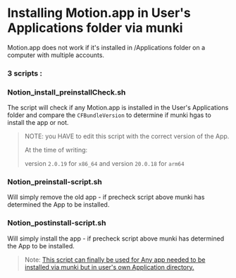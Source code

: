 # Installing Motion.app in User's Applications folder via munki

Motion.app does not work if it's installed in /Applications folder on a computer with multiple accounts.

### 3 scripts :

### Notion_install_preinstallCheck.sh

The script will check if any Motion.app is installed in the User's Applications folder and compare the `CFBundleVersion` to determine if munki hgas to install the app or not.
 
> NOTE: you HAVE to edit this script with the correct version of the App.
>
> At the time of writing:
> 
> version `2.0.19` for  `x86_64` and version `20.0.18` for `arm64`


### Notion_preinstall-script.sh

Will simply remove the old app - if precheck script above munki has determined the App to be installed.
### Notion_postinstall-script.shWill simply install the app - if precheck script above munki has determined the App to be installed.

> Note: [This script can finally be used for Any app needed to be installed via munki but in user's own Application directory.](https://github.com/oemden/munki-installSomeAppInUserApplicationsFolder)

